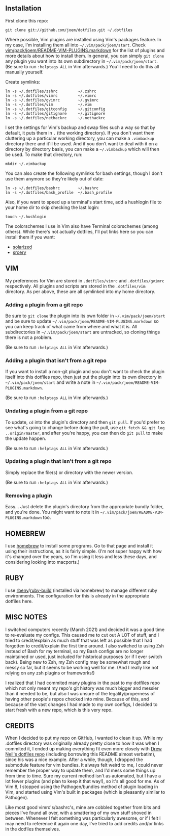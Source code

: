 Installation
------------

First clone this repo:

    git clone git://github.com/joem/dotfiles.git ~/.dotfiles

Where possible, Vim plugins are installed using Vim's packages feature. In my
case, I'm installing them all into `~/.vim/pack/joem/start`. Check
[vim/pack/joem/README-VIM-PLUGINS.markdown](vim/pack/joem/README-VIM-PLUGINS.markdown)
for the list of plugins and more details about how to install them. In general,
you can simply `git clone` any plugin you want into its own subdirectory in
`~/.vim/pack/joem/start`. (Be sure to run `:helptags ALL` in Vim afterwards.)
You'll need to do this all manually yourself.

Create symlinks:

    ln -s ~/.dotfiles/zshrc         ~/.zshrc
    ln -s ~/.dotfiles/vimrc         ~/.vimrc
    ln -s ~/.dotfiles/gvimrc        ~/.gvimrc
    ln -s ~/.dotfiles/vim           ~/.vim
    ln -s ~/.dotfiles/gitconfig     ~/.gitconfig
    ln -s ~/.dotfiles/gitignore     ~/.gitignore
    ln -s ~/.dotfiles/nethackrc     ~/.nethackrc


I set the settings for Vim's backup and swap files such a way so that by
default, it puts them in `.` (the working directory). If you don't want them
cluttering up a particular working directory, you can make a `.vimbackup`
directory there and it'll be used. And if you don't want to deal with it on a
directory by directory basis, you can make a `~/.vimbackup` which will then be
used. To make that directory, run:

    mkdir ~/.vimbackup

You can also create the following symlinks for bash settings, though I don't
use them anymore so they're likely out of date:

    ln -s ~/.dotfiles/bashrc        ~/.bashrc
    ln -s ~/.dotfiles/bash_profile  ~/.bash_profile

Also, if you want to speed up a terminal's start time, add a hushlogin file to your
home dir to skip checking the last login:

    touch ~/.hushlogin

The colorschemes I use in Vim also have Terminal colorschemes (among others).
While there's not actually dotfiles, I'll put links here so you can install
them if you want:

- [solarized](https://github.com/altercation/solarized/tree/master/osx-terminal.app-colors-solarized)
- [srcery](https://github.com/srcery-colors/srcery-terminal/tree/master/terminal_app)


VIM
---

My preferences for Vim are stored in `.dotfiles/vimrc` and `.dotfiles/gvimrc`
respectively. All plugins and scripts are stored in the `.dotfiles/vim`
directory. As per above, these are all symlinked into my home directory.

### Adding a plugin from a git repo

Be sure to `git clone` the plugin into its own folder in
`~/.vim/pack/joem/start` and be sure to update
`~/.vim/pack/joem/README-VIM-PLUGINS.markdown` so you can keep track of what
came from where and what it is.  All subdirectories in `~/.vim/pack/joem/start`
are untracked, so cloning things there is not a problem.

(Be sure to run `:helptags ALL` in Vim afterwards.)

### Adding a plugin that isn't from a git repo

If you want to install a non-git plugin and you don't want to check the plugin
itself into this dotfiles repo, then just put the plugin into its own directory
in `~/.vim/pack/joem/start` and write a note in
`~/.vim/pack/joem/README-VIM-PLUGINS.markdown`.

(Be sure to run `:helptags ALL` in Vim afterwards.)

### Undating a plugin from a git repo

To update, `cd` into the plugin's directory and then `git pull`. If you'd
prefer to see what's going to change before doing the pull, use `git fetch &&
git log ..origin/master`, and after you're happy, you can then do `git pull` to
make the update happen.

(Be sure to run `:helptags ALL` in Vim afterwards.)

### Updating a plugin that isn't from a git repo

Simply replace the file(s) or directory with the newer version.

(Be sure to run `:helptags ALL` in Vim afterwards.)

### Removing a plugin

Easy... Just delete the plugin's directory from the appropriate bundly folder,
and you're done. You might want to note it in
`~/.vim/pack/joem/README-VIM-PLUGINS.markdown` too.


HOMEBREW
--------

I use [homebrew][homebrew] to install some programs. Go to that page and
install it using their instructions, as it is fairly simple. (I'm not super
happy with how it's changed over the years, so I'm using it less and less these
days, and considering looking into macports.)


RUBY
----

I use [rbenv][rbenv]/[ruby-build][rubybuild] (installed via homebrew) to manage
different ruby environments. The configuration for this is already in the
appropriate dotfiles here.


MISC NOTES
----------

I switched computers recently (March 2021) and decided it was a good time to
re-evaluate my configs. This caused me to cut out A LOT of stuff, and I tried
to credit/explain as much stuff that was left as possible that I had forgotten
to credit/explain the first time around. I also switched to using Zsh instead
of Bash for my terminal, so my Bash configs are no longer maintained or used,
just included for historical purposes (or if I ever switch back). Being new to
Zsh, my Zsh config may be somewhat rough and messy so far, but it seems to be
working well for me. (And I really like not relying on any zsh plugins or
frameworks!)

I realized that I had commited many plugins in the past to my dotfiles repo
which not only meant my repo's git history was much bigger and messier than it
needed to be, but also I was unsure of the legality/properness of having other
people's repos checked into mine. Because of this, and because of the vast
changes I had made to my own configs, I decided to start fresh with a new repo,
which is this very repo.

CREDITS
-------

When I decided to put my repo on GitHub, I wanted to clean it up.  While my
.dotfiles directory was originally already pretty close to how it was when I
commited it, I ended up making everything fit even more closely with [Drew
Neil's dotfiles repo][nelstromdotfiles] (including borrowing this README almost
verbatim), since his was a nice example. After a while, though, I dropped the
submodule feature for vim bundles. It always felt weird to me, I could never
remember the proper way to update them, and I'd mess some things up from time
to time. Sure my current method isn't as automated, but I have a lot fewer
plugins (and plan to keep it that way!), so it's all good for me. As of Vim 8,
I stopped using the Pathogen/bundles method of plugin loading in Vim, and
started using Vim's built in packages (which is pleasantly similar to
Pathogen).

Like most good vimrc's/bashrc's, mine are cobbled together from bits and pieces
I've found all over, with a smattering of my own stuff shoved in between.
Whenever I felt something was particularly awesome, or if I felt I may need to
reference it again one day, I've tried to add credits and/or links in the
dotfiles themselves.

[nelstromdotfiles]: https://github.com/nelstrom/dotfiles
[homebrew]: http://mxcl.github.com/homebrew/
[rbenv]: https://github.com/sstephenson/rbenv
[rubybuild]: https://github.com/sstephenson/ruby-build

